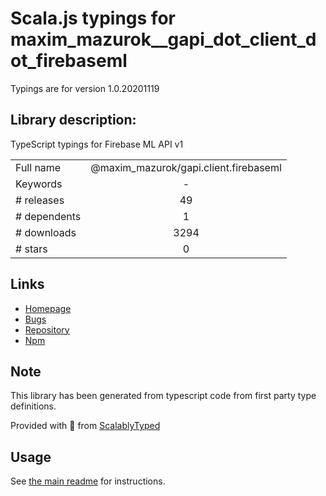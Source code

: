 
# Scala.js typings for maxim_mazurok__gapi_dot_client_dot_firebaseml

Typings are for version 1.0.20201119

## Library description:
TypeScript typings for Firebase ML API v1

|                    |                 |
| ------------------ | :-------------: |
| Full name          | @maxim_mazurok/gapi.client.firebaseml |
| Keywords           | - |
| # releases         | 49 |
| # dependents       | 1 |
| # downloads        | 3294 |
| # stars            | 0 |

## Links
- [Homepage](https://github.com/Maxim-Mazurok/google-api-typings-generator#readme)
- [Bugs](https://github.com/Maxim-Mazurok/google-api-typings-generator/issues)
- [Repository](https://github.com/Maxim-Mazurok/google-api-typings-generator)
- [Npm](https://www.npmjs.com/package/%40maxim_mazurok%2Fgapi.client.firebaseml)
    


## Note
This library has been generated from typescript code from first party type definitions.

Provided with :purple_heart: from [ScalablyTyped](https://github.com/oyvindberg/ScalablyTyped)

## Usage
See [the main readme](../../readme.md) for instructions.


